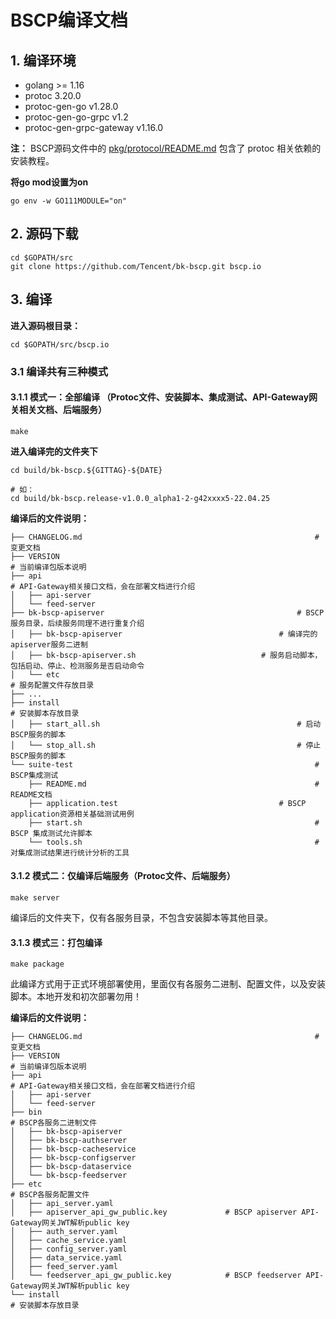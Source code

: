 # BSCP编译文档

## 1. 编译环境

- golang >= 1.16
- protoc 3.20.0
- protoc-gen-go v1.28.0
- protoc-gen-go-grpc v1.2
- protoc-gen-grpc-gateway v1.16.0

**注：** BSCP源码文件中的 <u>pkg/protocol/README.md</u> 包含了 protoc 相关依赖的安装教程。

**将go mod设置为on**

```shell
go env -w GO111MODULE="on"
```



## 2. 源码下载

```shell
cd $GOPATH/src
git clone https://github.com/Tencent/bk-bscp.git bscp.io
```



## 3. 编译

**进入源码根目录：**

```shell
cd $GOPATH/src/bscp.io
```

### 3.1 编译共有三种模式

#### 3.1.1 模式一：全部编译 （Protoc文件、安装脚本、集成测试、API-Gateway网关相关文档、后端服务）

```shell
make
```

**进入编译完的文件夹下**

```shell
cd build/bk-bscp.${GITTAG}-${DATE}

# 如：
cd build/bk-bscp.release-v1.0.0_alpha1-2-g42xxxx5-22.04.25
```

**编译后的文件说明：**

```shell
├── CHANGELOG.md 													# 变更文档
├── VERSION																# 当前编译包版本说明
├── api																		# API-Gateway相关接口文档，会在部署文档进行介绍
│   ├── api-server
│   └── feed-server
├── bk-bscp-apiserver											# BSCP服务目录，后续服务同理不进行重复介绍
│   ├── bk-bscp-apiserver									# 编译完的apiserver服务二进制
│   ├── bk-bscp-apiserver.sh							# 服务启动脚本，包括启动、停止、检测服务是否启动命令
│   └── etc																# 服务配置文件存放目录
├── ...
├── install																# 安装脚本存放目录
│   ├── start_all.sh											# 启动BSCP服务的脚本
│   └── stop_all.sh												# 停止BSCP服务的脚本
└── suite-test														# BSCP集成测试
    ├── README.md													# README文档
    ├── application.test									# BSCP application资源相关基础测试用例
    ├── start.sh													# BSCP 集成测试允许脚本
    └── tools.sh													# 对集成测试结果进行统计分析的工具
```

#### 3.1.2 模式二：仅编译后端服务（Protoc文件、后端服务）

```shell
make server
```

编译后的文件夹下，仅有各服务目录，不包含安装脚本等其他目录。

#### 3.1.3 模式三：打包编译

```shell
make package
```

此编译方式用于正式环境部署使用，里面仅有各服务二进制、配置文件，以及安装脚本。本地开发和初次部署勿用！

**编译后的文件说明：**

```shell
├── CHANGELOG.md 													# 变更文档
├── VERSION																# 当前编译包版本说明
├── api																		# API-Gateway相关接口文档，会在部署文档进行介绍
│   ├── api-server												
│   └── feed-server
├── bin																		# BSCP各服务二进制文件
│   ├── bk-bscp-apiserver
│   ├── bk-bscp-authserver
│   ├── bk-bscp-cacheservice
│   ├── bk-bscp-configserver
│   ├── bk-bscp-dataservice
│   └── bk-bscp-feedserver
├── etc																		# BSCP各服务配置文件
│   ├── api_server.yaml
│   ├── apiserver_api_gw_public.key				# BSCP apiserver API-Gateway网关JWT解析public key
│   ├── auth_server.yaml
│   ├── cache_service.yaml
│   ├── config_server.yaml
│   ├── data_service.yaml
│   ├── feed_server.yaml
│   └── feedserver_api_gw_public.key			# BSCP feedserver API-Gateway网关JWT解析public key
└── install																# 安装脚本存放目录
```
